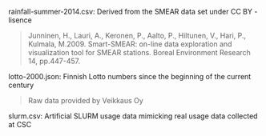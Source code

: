 rainfall-summer-2014.csv: Derived from the SMEAR data set under CC BY -lisence
> Junninen, H., Lauri, A., Keronen, P., Aalto, P.,
> Hiltunen, V., Hari, P., Kulmala, M.2009. Smart-SMEAR: on-line data exploration
> and visualization tool for SMEAR stations. Boreal Environment Research 14,
> pp.447-457.

lotto-2000.json: Finnish Lotto numbers since the beginning of the current century
> Raw data provided by Veikkaus Oy

slurm.csv: Artificial SLURM usage data mimicking real usage data collected at CSC
